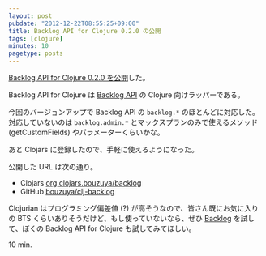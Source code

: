 ```yaml
---
layout: post
pubdate: "2012-12-22T08:55:25+09:00"
title: Backlog API for Clojure 0.2.0 の公開
tags: [clojure]
minutes: 10
pagetype: posts
---
```

[Backlog API for Clojure 0.2.0 を公開](https://clojars.org/org.clojars.bouzuya/backlog)した。

Backlog API for Clojure は [Backlog API](http://www.backlog.jp/api/) の Clojure 向けラッパーである。

今回のバージョンアップで Backlog API の `backlog.*` のほとんどに対応した。対応していないのは `backlog.admin.*` とマックスプランのみで使えるメソッド (getCustomFields) やパラメーターくらいかな。

あと Clojars に登録したので、手軽に使えるようになった。

公開した URL は次の通り。

- Clojars [org.clojars.bouzuya/backlog](https://clojars.org/org.clojars.bouzuya/backlog)
- GitHub [bouzuya/clj-backlog](https://github.com/bouzuya/clj-backlog)

Clojurian はプログラミング偏差値 (?) が高そうなので、皆さん既にお気に入りの BTS くらいありそうだけど、もし使っていないなら、ぜひ [Backlog](http://www.backlog.jp/) を試して、ぼくの Backlog API for Clojure も試してみてほしい。

10 min.
